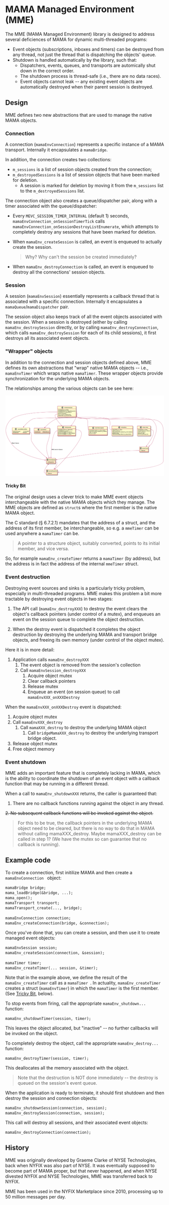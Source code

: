 # MAMA Managed Environment (MME)
The MME (MAMA Managed Environment) library is designed to address several deficiences of MAMA for dynamic multi-threaded programs:

- Event objects (subscriptions, inboxes and timers) can be destroyed from any thread, not just the thread that is dispatching the objects' queue.
- Shutdown is handled automatically by the library, such that:
  - Dispatchers, events, queues, and transports are automically shut down in the correct order.
  - The shutdown process is thread-safe (i.e., there are no data races).
  - Event objects cannot leak -- any existing event objects are automatically destroyed when their parent session is destroyed.


## Design
MME defines two new abstractions that are used to manage the native MAMA objects.

### Connection
A connection (`mamaEnvConnection`) represents a specific instance of a MAMA transport.  Internally it encapsulates a `mamaBridge`.

In addition, the connection creates two collections:

- `m_sessions` is a list of session objects created from the connection;
- `m_destroyedSessions` is a list of session objects that have been marked for deletion. 
  - A session is marked for deletion by moving it from the `m_sessions` list to the `m_destroyedSessions` list.

The connection object also creates a queue/dispatcher pair, along with a timer associated with the queue/dispatcher:

- Every `MEVC_SESSION_TIMER_INTERVAL` (default 1) seconds, `mamaEnvConnection_onSessionTimerTick` calls `mamaEnvConnection_onSessionDestroyListEnumerate`, which attempts to completely destroy any sessions that have been marked for deletion.    

- When `mamaEnv_createSession` is called, an event is enqueued to actually create the session.

  > Why?  Why can't the session be created immediately?

- When `mamaEnv_destroyConnection` is called, an event is enqueued to destroy all the connections' session objects.

### Session
A session (`mamaEnvSession`) essentially represents a callback thread that is associated with a specific connection.  Internally it encapsulates a `mamaQueue`/`mamaDispatcher` pair. 

The session object also keeps track of all the event objects associated with the session.  When a session is destroyed (either by calling `mamaEnv_destroySession` directly, or by calling `mamaEnv_destroyConnection`, which calls `mamaEnv_destroySession` for each of its child sessions), it first destroys all its associated event objects.

### "Wrapper" objects
In addition to the connection and session objects defined above, MME defines its own abstractions that "wrap" native MAMA objects -- i.e., `mamaEnvTimer` which wraps native `mamaTimer`.  These wrapper objects provide synchronization for the underlying MAMA objects.

The relationships among the various objects can be see here:

![MME objects](doc/mme.png)

#### Tricky Bit
The original design uses a clever trick to make MME event objects interchangeable with the native MAMA objects which they manage.  The MME objects are defined as `struct`s where the first member is the native MAMA object.   

The C standard (§ 6.7.2.1) mandates that the address of a struct, and the address of its first member, be interchangeable, so e.g. a `mmeTimer` can be used anywhere a `mamaTimer` can be. 

> A pointer to a structure object, suitably converted, points to its initial member, and vice versa. 

So, for example `mamaEnv_createTimer` returns a `mamaTimer` (by address), but the address is in fact the address of the internal `mmeTimer` struct.

### Event destruction
Destroying event sources and sinks is a particularly tricky problem, especially in multi-threaded programs.  MME makes this problem a bit more tractable by destroying event objects in two stages:

1. The API call (`mamaEnv_destroyXXX`) to destroy the event clears the object's callback pointers (under control of a mutex), and enqueues an event on the session queue to complete the object destruction.  

2. When the destroy event is dispatched it completes the object destruction by destroying the underlying MAMA and transport bridge objects, and freeing its own memory (under control of the object mutex).

Here it is in more detail:

1. Application calls `mamaEnv_destroyXXX`
   1. The event object is removed from the session's collection
   2. Call `mamaEnvSession_destroyXXX`
      1. Acquire object mutex
      2. Clear callback pointers
      3. Release mutex
      4. Enqueue an event (on session queue) to call `mamaEnvXXX_onXXXDestroy`

When the `mamaEnvXXX_onXXXDestroy` event is dispatched:
  
1. Acquire object mutex
2. Call `mamaEnvXXX_destroy`
   1. Call `mamaXXX_destroy` to destroy the underlying MAMA object
      1. Call `bridgeMamaXXX_destroy` to destroy the underlying transport bridge object.
3. Release object mutex
4. Free object memory


### Event shutdown
MME adds an important feature that is completely lacking in MAMA, which is the ability to coordinate the shutdown of an event object with a callback function that may be running in a different thread.

When a call to `mamaEnv_shutdownXXX` returns, the caller is guaranteed that:

1. There are no callback functions running against the object in any thread.

~~2. No subsequent callback functions will be invoked against the object.~~

> For this to be true, the callback pointers in the underlying MAMA object need to be cleared, but there is no way to do that in MAMA without calling mamaXXX_destroy.
> Maybe mamaXXX_destroy can be called in step 1?  (We have the mutex so can guarantee that no callback is running).


## Example code
To create a connection, first initilize MAMA and then create a `mamaEnvConnection ` object:

```
mamaBridge bridge;
mama_loadBridge(&bridge, ...);
mama_open();
mamaTransport transport;
mamaTransport_create(..., bridge);

mamaEnvConnection connection;
mamaEnv_createConnection(bridge, &connection);
```

Once you've done that, you can create a session, and then use it to create managed event objects:

```
mamaEnvSession session;
mamaEnv_createSession(connection, &session);

mamaTimer timer;
mamaEnv_createTimer(... session, &timer);
```

Note that in the example above, we define the result of the `mamaEnv_createTimer` call as a `mamaTimer `.  In actuality, `mamaEnv_createTimer` creates a struct (`mamaEnvTimer`) in which the `mamaTimer` is the first member.  (See [Tricky Bit](#Tricky-Bit), below).

To stop events from firing, call the appropriate `mamaEnv_shutdown...` function:

```
mamaEnv_shutdownTimer(session, timer);
```

This leaves the object allocated, but "inactive" -- no further callbacks will be invoked on the object.

To completely destroy the object, call the appropriate `mamaEnv_destroy...` function:

```
mamaEnv_destroyTimer(session, timer);
```

This deallocates all the memory associated with the object. 

> Note that the destruction is NOT done immediately -- the destroy is queued on the session's event queue.  

When the application is ready to terminate, it should first shutdown and then destroy the session and connection objects:

```
mamaEnv_shutdownSession(connection, session);
mamaEnv_destroySession(connection, session);
```

This call will destroy all sessions, and their associated event objects:

```
mamaEnv_destroyConnection(connection);
```


## History
MME was originally developed by Graeme Clarke of NYSE Technologies, back when NYFIX was also part of NYSE.  It was eventually supposed to become part of MAMA proper, but that never happened, and when NYSE divested NYFIX and NYSE Technologies, MME was transferred back to NYFIX.

MME has been used in the NYFIX Marketplace since 2010, processing up to 50 million messages per day.
